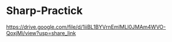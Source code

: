 # Sharp-Practick
https://drive.google.com/file/d/1iiBL1BYVrnEmlMLl0JMAm4WVO-QoxjMi/view?usp=share_link
